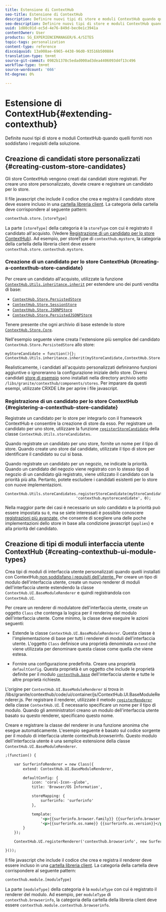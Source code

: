 ```yaml
---
title: Estensione di ContextHub
seo-title: Estensione di ContextHub
description: Definire nuovi tipi di store e moduli ContextHub quando quelli forniti non soddisfano i requisiti della soluzione
seo-description: Definire nuovi tipi di store e moduli ContextHub quando quelli forniti non soddisfano i requisiti della soluzione
uuid: 1d80c01d-ec5d-4e76-849d-bec0e1c3941a
contentOwner: User
products: SG_EXPERIENCEMANAGER/6.4/SITES
topic-tags: personalization
content-type: reference
discoiquuid: 13a908ae-6965-4438-96d0-93516b500884
translation-type: tm+mt
source-git-commit: 0982b1378c5edad000ad3dea4406093d4f13c496
workflow-type: tm+mt
source-wordcount: '666'
ht-degree: 0%

---
```



# Estensione di ContextHub{#extending-contexthub}

Definite nuovi tipi di store e moduli ContextHub quando quelli forniti non soddisfano i requisiti della soluzione.

## Creazione di candidati store personalizzati {#creating-custom-store-candidates}

Gli store ContextHub vengono creati dai candidati store registrati. Per creare uno store personalizzato, dovete creare e registrare un candidato per lo store.

Il file javascript che include il codice che crea e registra il candidato store deve essere incluso in una [cartella libreria client](/help/sites-developing/clientlibs.md#creating-client-library-folders). La categoria della cartella deve corrispondere al seguente pattern:

```xml
contexthub.store.[storeType]
```

La parte `[storeType]` della categoria è la `storeType` con cui è registrato il candidato all&#39;acquisto. (Vedere [Registrazione di un candidato per lo store ContextHub](/help/sites-developing/ch-extend.md#registering-a-contexthub-store-candidate)). Ad esempio, per storeType di `contexthub.mystore`, la categoria della cartella della libreria client deve essere `contexthub.store.contexthub.mystore`.

### Creazione di un candidato per lo store ContextHub {#creating-a-contexthub-store-candidate}

Per creare un candidato all&#39;acquisto, utilizzate la funzione [`ContextHub.Utils.inheritance.inherit`](/help/sites-developing/contexthub-api.md#inherit-child-parent) per estendere uno dei punti vendita di base:

* [`ContextHub.Store.PersistedStore`](/help/sites-developing/contexthub-api.md#contexthub-store-persistedstore)
* [`ContextHub.Store.SessionStore`](/help/sites-developing/contexthub-api.md#contexthub-store-sessionstore)
* [`ContextHub.Store.JSONPStore`](/help/sites-developing/contexthub-api.md#contexthub-store-jsonpstore)
* [`ContextHub.Store.PersistedJSONPStore`](/help/sites-developing/contexthub-api.md#contexthub-store-persistedjsonpstore)

Tenere presente che ogni archivio di base estende lo store [`ContextHub.Store.Core`](/help/sites-developing/contexthub-api.md#contexthub-store-core).

Nell&#39;esempio seguente viene creata l&#39;estensione più semplice del candidato `ContextHub.Store.PersistedStore` allo store:

```
myStoreCandidate = function(){};
ContextHub.Utils.inheritance.inherit(myStoreCandidate,ContextHub.Store.PersistedStore);
```

Realisticamente, i candidati all&#39;acquisto personalizzati definiranno funzioni aggiuntive o ignoreranno la configurazione iniziale dello store. Diversi candidati [store di esempio](/help/sites-developing/ch-samplestores.md) sono installati nella directory archivio sotto `/libs/granite/contexthub/components/stores`. Per imparare da questi esempi, utilizzate CRXDE Lite per aprire i file javascript.

### Registrazione di un candidato per lo store ContextHub {#registering-a-contexthub-store-candidate}

Registrate un candidato per lo store per integrarlo con il framework ContextHub e consentire la creazione di store da esso. Per registrare un candidato per uno store, utilizzare la funzione [`registerStoreCandidate`](/help/sites-developing/contexthub-api.md#registerstorecandidate-store-storetype-priority-applies) della classe `ContextHub.Utils.storeCandidates`.

Quando registrate un candidato per uno store, fornite un nome per il tipo di store. Quando create uno store dal candidato, utilizzate il tipo di store per identificare il candidato su cui si basa.

Quando registrate un candidato per un negozio, ne indicate la priorità. Quando un candidato del negozio viene registrato con lo stesso tipo di negozio di un candidato già registrato, viene utilizzato il candidato con la priorità più alta. Pertanto, potete escludere i candidati esistenti per lo store con nuove implementazioni.

```
ContextHub.Utils.storeCandidates.registerStoreCandidate(myStoreCandidate,
                                'contexthub.mystorecandidate', 0);
```

Nella maggior parte dei casi è necessario un solo candidato e la priorità può essere impostata su `0`, ma se siete interessati è possibile conoscere [registrazioni più avanzate,](/help/sites-developing/contexthub-api.md#registerstorecandidate-store-storetype-priority-applies) che consente di scegliere una delle poche implementazioni dello store in base alla condizione javascript (`applies`) e alla priorità del candidato.

## Creazione di tipi di moduli interfaccia utente ContextHub {#creating-contexthub-ui-module-types}

Crea tipi di moduli di interfaccia utente personalizzati quando quelli installati con ContextHub[ non soddisfano i requisiti dell&#39;utente. ](/help/sites-developing/ch-samplemodules.md) Per creare un tipo di modulo dell&#39;interfaccia utente, create un nuovo renderer di moduli dell&#39;interfaccia utente estendendo la classe `ContextHub.UI.BaseModuleRenderer` e quindi registrandola con `ContextHub.UI`.

Per creare un renderer di modulatore dell&#39;interfaccia utente, create un oggetto `Class` che contenga la logica per il rendering del modulo dell&#39;interfaccia utente. Come minimo, la classe deve eseguire le azioni seguenti:

* Estende la classe `ContextHub.UI.BaseModuleRenderer`. Questa classe è l&#39;implementazione di base per tutti i renderer di moduli dell&#39;interfaccia utente. L&#39;oggetto `Class` definisce una proprietà denominata `extend` che viene utilizzata per denominare questa classe come quella che viene estesa.

* Fornire una configurazione predefinita. Creare una proprietà `defaultConfig`. Questa proprietà è un oggetto che include le proprietà definite per il modulo [`contexthub.base`](/help/sites-developing/ch-samplemodules.md#contexthub-base-ui-module-type) dell&#39;interfaccia utente e tutte le altre proprietà richieste.

L&#39;origine per `ContextHub.UI.BaseModuleRenderer` si trova in /libs/granite/contexthub/code/ui/container/js/ContextHub.UI.BaseModuleRenderer.js.  Per registrare il renderer, utilizzate il metodo [`registerRenderer`](/help/sites-developing/contexthub-api.md#registerrenderer-moduletype-renderer-dontrender) della classe `ContextHub.UI`. È necessario specificare un nome per il tipo di modulo. Quando gli amministratori creano un modulo dell&#39;interfaccia utente basato su questo renderer, specificano questo nome.

Creare e registrare la classe del renderer in una funzione anonima che esegue automaticamente. L&#39;esempio seguente è basato sul codice sorgente per il modulo di interfaccia utente contexthub.browserinfo. Questo modulo dell&#39;interfaccia utente è una semplice estensione della classe `ContextHub.UI.BaseModuleRenderer`.

```xml
;(function() {

    var SurferinfoRenderer = new Class({
        extend: ContextHub.UI.BaseModuleRenderer,

        defaultConfig: {
            icon: 'coral-Icon--globe',
            title: 'Browser/OS Information',

            storeMapping: {
                surferinfo: 'surferinfo'
            },

            template:
                '<p>{{surferinfo.browser.family}} {{surferinfo.browser.version}}</p>' +
                '<p>{{surferinfo.os.name}} {{surferinfo.os.version}}</p>'
        }
    });

    ContextHub.UI.registerRenderer('contexthub.browserinfo', new SurferinfoRenderer());

}());
```

Il file javascript che include il codice che crea e registra il renderer deve essere incluso in una [cartella libreria client](/help/sites-developing/clientlibs.md#creating-client-library-folders). La categoria della cartella deve corrispondere al seguente pattern:

```xml
contexthub.module.[moduleType]
```

La parte `[moduleType]` della categoria è la `moduleType` con cui è registrato il renderer del modulo. Ad esempio, per `moduleType` di `contexthub.browserinfo`, la categoria della cartella della libreria client deve essere `contexthub.module.contexthub.browserinfo`.
